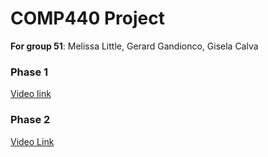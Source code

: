 # COMP440 Project

**For group 51**: Melissa Little, Gerard Gandionco, Gisela Calva

### Phase 1

[Video link](https://youtu.be/Ngrj8D0G6ng)

### Phase 2

[Video Link](https://youtu.be/oVpZJD6aZtY)